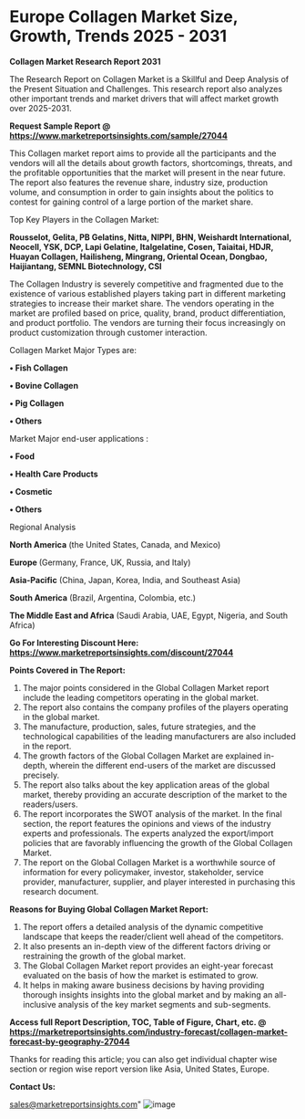   # Europe Collagen Market Size, Growth, Trends 2025 - 2031

<strong>Collagen Market Research Report 2031</strong>

The Research Report on Collagen Market is a Skillful and Deep Analysis of the Present Situation and Challenges. This research report also analyzes other important trends and market drivers that will affect market growth over 2025-2031.

<strong>Request Sample Report @ <a href=https://www.marketreportsinsights.com/sample/27044>https://www.marketreportsinsights.com/sample/27044</a></strong>

This Collagen market report aims to provide all the participants and the vendors will all the details about growth factors, shortcomings, threats, and the profitable opportunities that the market will present in the near future. The report also features the revenue share, industry size, production volume, and consumption in order to gain insights about the politics to contest for gaining control of a large portion of the market share.

Top Key Players in the Collagen Market:

<strong>Rousselot, Gelita, PB Gelatins, Nitta, NIPPI, BHN, Weishardt International, Neocell, YSK, DCP, Lapi Gelatine, Italgelatine, Cosen, Taiaitai, HDJR, Huayan Collagen, Hailisheng, Mingrang, Oriental Ocean, Dongbao, Haijiantang, SEMNL Biotechnology, CSI</strong>

The Collagen Industry is severely competitive and fragmented due to the existence of various established players taking part in different marketing strategies to increase their market share. The vendors operating in the market are profiled based on price, quality, brand, product differentiation, and product portfolio. The vendors are turning their focus increasingly on product customization through customer interaction.

Collagen Market Major Types are:

<strong>• Fish Collagen

• Bovine Collagen

• Pig Collagen

• Others</strong>

Market Major end-user applications :

<strong>• Food

• Health Care Products

• Cosmetic

• Others</strong>

Regional Analysis

</u><strong><b>North America</b></strong> (the United States, Canada, and Mexico)

<strong><b>Europe </b></strong>(Germany, France, UK, Russia, and Italy)

<strong><b>Asia-Pacific</b></strong> (China, Japan, Korea, India, and Southeast Asia)

<strong><b>South America</b></strong> (Brazil, Argentina, Colombia, etc.)

<strong><b>The Middle East and Africa</b></strong> (Saudi Arabia, UAE, Egypt, Nigeria, and South Africa)

<strong>Go For Interesting Discount Here: <a href=https://www.marketreportsinsights.com/discount/27044>https://www.marketreportsinsights.com/discount/27044</a></strong>

<strong>Points Covered in The Report:</strong>
<ol>
  <li>The major points considered in the Global Collagen Market report include the leading competitors operating in the global market.</li>
  <li>The report also contains the company profiles of the players operating in the global market.</li>
  <li>The manufacture, production, sales, future strategies, and the technological capabilities of the leading manufacturers are also included in the report.</li>
  <li>The growth factors of the Global Collagen Market are explained in-depth, wherein the different end-users of the market are discussed precisely.</li>
  <li>The report also talks about the key application areas of the global market, thereby providing an accurate description of the market to the readers/users.</li>
  <li>The report incorporates the SWOT analysis of the market. In the final section, the report features the opinions and views of the industry experts and professionals. The experts analyzed the export/import policies that are favorably influencing the growth of the Global Collagen Market.</li>
  <li>The report on the Global Collagen Market is a worthwhile source of information for every policymaker, investor, stakeholder, service provider, manufacturer, supplier, and player interested in purchasing this research document.</li>
</ol>
<strong>Reasons for Buying Global Collagen Market Report:</strong>

<ol>
  <li>The report offers a detailed analysis of the dynamic competitive landscape that keeps the reader/client well ahead of the competitors.</li>
  <li>It also presents an in-depth view of the different factors driving or restraining the growth of the global market.</li>
  <li>The Global Collagen Market report provides an eight-year forecast evaluated on the basis of how the market is estimated to grow.</li>
  <li>It helps in making aware business decisions by having providing thorough insights insights into the global market and by making an all-inclusive analysis of the key market segments and sub-segments.</li>
</ol>
<strong>Access full Report Description, TOC, Table of Figure, Chart, etc. @ <a href=https://marketreportsinsights.com/industry-forecast/collagen-market-forecast-by-geography-27044>https://marketreportsinsights.com/industry-forecast/collagen-market-forecast-by-geography-27044</a></strong>


Thanks for reading this article; you can also get individual chapter wise section or region wise report version like Asia, United States, Europe.

<strong>Contact Us:</strong>

sales@marketreportsinsights.com"
![image](https://github.com/user-attachments/assets/12af46ab-b436-4ee6-8f8f-fb033660a684)
